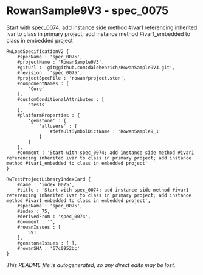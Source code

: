 # RowanSample9V3 - spec_0075
Start with spec_0074; add instance side method #ivar1 referencing inherited ivar to class in primary project; add instance method #ivar1_embedded to class in embedded project
```
RwLoadSpecificationV2 {
	#specName : 'spec_0075',
	#projectName : 'RowanSample9V3',
	#gitUrl : 'git@github.com:dalehenrich/RowanSample9V3.git',
	#revision : 'spec_0075',
	#projectSpecFile : 'rowan/project.ston',
	#componentNames : [
		'Core'
	],
	#customConditionalAttributes : [
		'tests'
	],
	#platformProperties : {
		'gemstone' : {
			'allusers' : {
				#defaultSymbolDictName : 'RowanSample9_1'
			}
		}
	},
	#comment : 'Start with spec_0074; add instance side method #ivar1 referencing inherited ivar to class in primary project; add instance method #ivar1_embedded to class in embedded project'
}

RwTestProjectLibraryIndexCard {
	#name : 'index_0075',
	#title : 'Start with spec_0074; add instance side method #ivar1 referencing inherited ivar to class in primary project; add instance method #ivar1_embedded to class in embedded project',
	#specName : 'spec_0075',
	#index : 75,
	#derivedFrom : 'spec_0074',
	#comment : '',
	#rowanIssues : [
		591
	],
	#gemstoneIssues : [ ],
	#rowanSHA : '67c0952bc'
}
```

*This README file is autogenerated, so any direct edits may be lost.*
